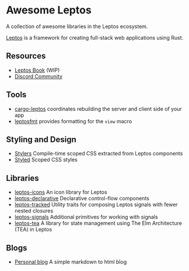 # Awesome Leptos
A collection of awesome libraries in the Leptos ecosystem.

[Leptos](https://github.com/leptos-rs/leptos) is a framework for creating full-stack web applications using Rust.

## Resources
-   [Leptos Book](https://github.com/leptos-rs/leptos/tree/main/docs/book) (WIP)
-   [Discord Community](https://discord.gg/YdRAhS7eQB)

## Tools
-   [cargo-leptos](https://github.com/leptos-rs/cargo-leptos) coordinates rebuilding the server and client side of your app
-   [leptosfmt](https://github.com/bram209/leptosfmt) provides formatting for the `view` macro

## Styling and Design
-   [Stylers](https://github.com/abishekatp/stylers) Compile-time scoped CSS extracted from Leptos components
-   [Styled](https://github.com/eboody/styled) Scoped CSS styles

## Libraries
-   [leptos-icons](https://github.com/Carlosted/leptos-icons) An icon library for Leptos
-   [leptos-declarative](https://github.com/jquesada2016/leptos-declarative) Declarative control-flow components
-   [leptos-tracked](https://docs.rs/leptos-tracked/latest/leptos_tracked/) Utility traits for composing Leptos signals with fewer nested closures
-   [leptos-signals](https://github.com/akesson/leptos-signals) Additional primitives for working with signals
-   [leptos-tea](https://github.com/jquesada2016/leptos-tea) A library for state management using The Elm Architecture (TEA) in Leptos

## Blogs
-   [Personal blog](https://github.com/LeVuMinhHuy/blog) A simple markdown to html blog
